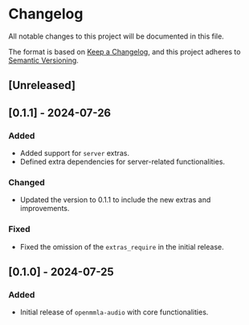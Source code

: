 # Changelog

All notable changes to this project will be documented in this file.

The format is based on [Keep a Changelog](https://keepachangelog.com/en/1.0.0/),
and this project adheres to [Semantic Versioning](https://semver.org/spec/v2.0.0.html).

## [Unreleased]

## [0.1.1] - 2024-07-26
### Added
- Added support for `server` extras.
- Defined extra dependencies for server-related functionalities.

### Changed
- Updated the version to 0.1.1 to include the new extras and improvements.

### Fixed
- Fixed the omission of the `extras_require` in the initial release.

## [0.1.0] - 2024-07-25
### Added
- Initial release of `openmmla-audio` with core functionalities.
